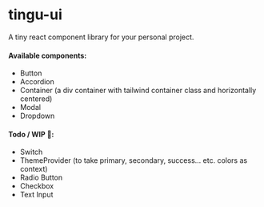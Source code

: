 # tingu-ui
A tiny react component library for your personal project.

#### Available components:
- Button
- Accordion
- Container (a div container with tailwind container class and horizontally centered)
- Modal
- Dropdown

#### Todo / WIP 🚧:
- Switch 
- ThemeProvider (to take primary, secondary, success... etc. colors as context)
- Radio Button
- Checkbox
- Text Input
